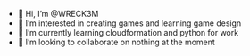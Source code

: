 - 👋 Hi, I’m @WRECK3M
- 👀 I’m interested in creating games and learning game design
- 🌱 I’m currently learning cloudformation and python for work
- 💞️ I’m looking to collaborate on nothing at the moment

<!---
WRECK3M/WRECK3M is a ✨ special ✨ repository because its `README.md` (this file) appears on your GitHub profile.
You can click the Preview link to take a look at your changes.
--->
